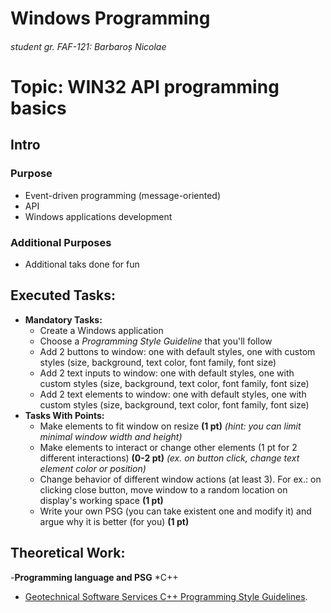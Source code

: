 # Windows Programming
###### student gr. FAF-121: Barbaroș Nicolae

# Topic: WIN32 API programming basics
## Intro
### Purpose
* Event-driven programming (message-oriented)
* API
* Windows applications development

### Additional Purposes
 * Additional taks done for fun

## Executed Tasks:
  - **Mandatory Tasks:**
    * Create a Windows application
    * Choose a _Programming Style Guideline_ that you'll follow
    * Add 2 buttons to window: one with default styles, one with custom styles (size, background, text color, font family, font size)
    * Add 2 text inputs to window: one with default styles, one with custom styles (size, background, text color, font family, font size)
    * Add 2 text elements to window: one with default styles, one with custom styles (size, background, text color, font family, font size)
  - **Tasks With Points:**
    * Make elements to fit window on resize **(1 pt)**
    _(hint: you can limit minimal window width and height)_
    * Make elements to interact or change other elements (1 pt for 2 different interactions) **(0-2 pt)** _(ex. on button click, change text element color or position)_
    * Change behavior of different window actions (at least 3). For ex.: on clicking close button, move window to a random location on display's working space **(1 pt)**
    * Write your own PSG (you can take existent one and modify it) and argue why it is better (for you) **(1 pt)**
 
## Theoretical Work:
 -**Programming language and PSG**
  *C++
  * [Geotechnical Software Services C++ Programming Style Guidelines](http://geosoft.no/development/cppstyle.html).
